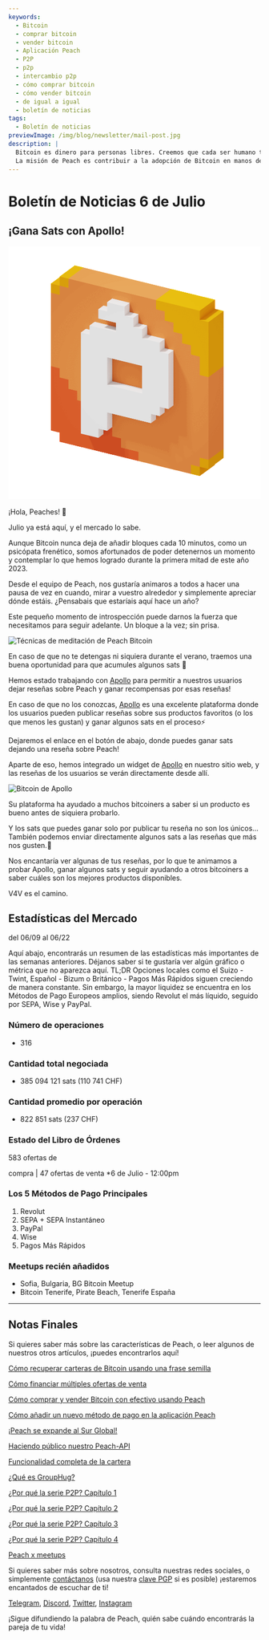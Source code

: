 ```yaml
---
keywords:
  - Bitcoin
  - comprar bitcoin
  - vender bitcoin
  - Aplicación Peach
  - P2P
  - p2p
  - intercambio p2p
  - cómo comprar bitcoin
  - cómo vender bitcoin
  - de igual a igual
  - boletín de noticias
tags:
  - Boletín de noticias
previewImage: /img/blog/newsletter/mail-post.jpg
description: |
  Bitcoin es dinero para personas libres. Creemos que cada ser humano tiene el derecho de elegir con qué dinero desea guardar su riqueza, el resultado de su trabajo, su tiempo y energía. Peach Bitcoin es la plataforma más fácil para comprar y vender bitcoin de igual a igual.
  La misión de Peach es contribuir a la adopción de Bitcoin en manos de las personas.
---
```


# Boletín de Noticias 6 de Julio

## ¡Gana Sats con Apollo!

![peachy peach bitcoin gif](/img/blog/newsletter/gif-peach.gif)

¡Hola, Peaches! 🍑

Julio ya está aquí, y el mercado lo sabe.

Aunque Bitcoin nunca deja de añadir bloques cada 10 minutos, como un psicópata frenético, somos afortunados de poder detenernos un momento y contemplar lo que hemos logrado durante la primera mitad de este año 2023.

Desde el equipo de Peach, nos gustaría animaros a todos a hacer una pausa de vez en cuando, mirar a vuestro alrededor y simplemente apreciar dónde estáis. ¿Pensabais que estaríais aquí hace un año?

Este pequeño momento de introspección puede darnos la fuerza que necesitamos para seguir adelante. Un bloque a la vez; sin prisa.

![Técnicas de meditación de Peach Bitcoin](https://img.mailinblue.com/5647291/images/content_library/original/64a677291de1ff5c3a31519d.jpg)

En caso de que no te detengas ni siquiera durante el verano, traemos una buena oportunidad para que acumules algunos sats 🤑

Hemos estado trabajando con [Apollo](https://heyapollo.com) para permitir a nuestros usuarios dejar reseñas sobre Peach y ganar recompensas por esas reseñas!

En caso de que no los conozcas, [Apollo](https://heyapollo.com) es una excelente plataforma donde los usuarios pueden publicar reseñas sobre sus productos favoritos (o los que menos les gustan) y ganar algunos sats en el proceso⚡

Dejaremos el enlace en el botón de abajo, donde puedes ganar sats dejando una reseña sobre Peach!

Aparte de eso, hemos integrado un widget de [Apollo](https://heyapollo.com) en nuestro sitio web, y las reseñas de los usuarios se verán directamente desde allí.

![Bitcoin de Apollo](https://img.mailinblue.com/5647291/images/content_library/original/64a67d44b27d7523353e499d.png)

Su plataforma ha ayudado a muchos bitcoiners a saber si un producto es bueno antes de siquiera probarlo.

Y los sats que puedes ganar solo por publicar tu reseña no son los únicos... También podemos enviar directamente algunos sats a las reseñas que más nos gusten.🍑

Nos encantaría ver algunas de tus reseñas, por lo que te animamos a probar Apollo, ganar algunos sats y seguir ayudando a otros bitcoiners a saber cuáles son los mejores productos disponibles.

V4V es el camino.

## Estadísticas del Mercado

del 06/09 al 06/22

Aquí abajo, encontrarás un resumen de las estadísticas más importantes de las semanas anteriores. Déjanos saber si te gustaría ver algún gráfico o métrica que no aparezca aquí.
TL;DR
Opciones locales como el Suizo - Twint, Español - Bizum o Británico - Pagos Más Rápidos siguen creciendo de manera constante.
Sin embargo, la mayor liquidez se encuentra en los Métodos de Pago Europeos amplios, siendo Revolut el más líquido, seguido por SEPA, Wise y PayPal.

### Número de operaciones

- 316

### Cantidad total negociada

- 385 094 121 sats (110 741 CHF)

### Cantidad promedio por operación

- 822 851 sats (237 CHF)

### Estado del Libro de Órdenes

583 ofertas de

 compra | 47 ofertas de venta
\*6 de Julio - 12:00pm

### Los 5 Métodos de Pago Principales

1. Revolut
2. SEPA + SEPA Instantáneo
3. PayPal
4. Wise
5. Pagos Más Rápidos

### Meetups recién añadidos

- Sofia, Bulgaria, BG Bitcoin Meetup
- Bitcoin Tenerife, Pirate Beach, Tenerife España

---

## Notas Finales

Si quieres saber más sobre las características de Peach, o leer algunos de nuestros otros artículos, ¡puedes encontrarlos aquí!

[Cómo recuperar carteras de Bitcoin usando una frase semilla](https://peachbitcoin.com/es/blog/how-to-restore-peach-wallet/)

[Cómo financiar múltiples ofertas de venta](https://peachbitcoin.com/es/blog/funding-multiple-sell-offers/)

[Cómo comprar y vender Bitcoin con efectivo usando Peach](https://peachbitcoin.com/es/blog/how-to-buy-and-sell-bitcoin-with-cash-using-peach/)

[Cómo añadir un nuevo método de pago en la aplicación Peach](https://peachbitcoin.com/es/blog/how-to-add-a-payment-method/)

[¡Peach se expande al Sur Global!](https://peachbitcoin.com/es/blog/peach-expands-to-the-global-south/)

[Haciendo público nuestro Peach-API](https://peachbitcoin.com/es/blog/making-our-peach-api-public/)

[Funcionalidad completa de la cartera](https://peachbitcoin.com/es/blog/full-wallet-functionality/)

[¿Qué es GroupHug?](https://peachbitcoin.com/es/blog/group-hug/)

[¿Por qué la serie P2P? Capítulo 1](https://peachbitcoin.com/es/blog/why-p2p-chapter-1/)

[¿Por qué la serie P2P? Capítulo 2](https://peachbitcoin.com/es/blog/why-p2p-chapter-2/)

[¿Por qué la serie P2P? Capítulo 3](https://peachbitcoin.com/es/blog/why-p2p-chapter-3-circular-economies/)

[¿Por qué la serie P2P? Capítulo 4](https://peachbitcoin.com/es/blog/why-p2p-chapter-4-chains-of-trust/)

[Peach x meetups](https://peachbitcoin.com/es/blog/peach-for-meetups/)

Si quieres saber más sobre nosotros, consulta nuestras redes sociales, o simplemente [contáctanos](mailto:hello@peachbitcoin.com) (usa nuestra [clave PGP](https://keys.openpgp.org/vks/v1/by-fingerprint/48339A19645E2E53488E0E5479E1B270FACD1BD2) si es posible) ¡estaremos encantados de escuchar de ti!

[Telegram](https://t.me/+GkOW1J-ixBBkZWRk), [Discord](https://discord.gg/ypeHz3SW54), [Twitter](https://twitter.com/peachbitcoin), [Instagram](https://instagram.com/peachbitcoin)

¡Sigue difundiendo la palabra de Peach, quién sabe cuándo encontrarás la pareja de tu vida!
